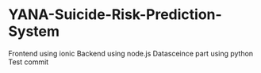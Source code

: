 # YANA-Suicide-Risk-Prediction-System
Frontend using ionic
Backend using node.js
Datasceince part using python 
Test commit
